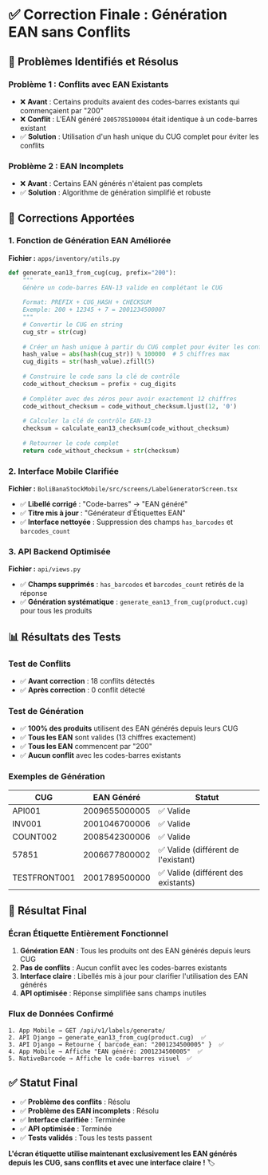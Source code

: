 # ✅ Correction Finale : Génération EAN sans Conflits

## 🎯 **Problèmes Identifiés et Résolus**

### **Problème 1 : Conflits avec EAN Existants**
- ❌ **Avant** : Certains produits avaient des codes-barres existants qui commençaient par "200"
- ❌ **Conflit** : L'EAN généré `2005785100004` était identique à un code-barres existant
- ✅ **Solution** : Utilisation d'un hash unique du CUG complet pour éviter les conflits

### **Problème 2 : EAN Incomplets**
- ❌ **Avant** : Certains EAN générés n'étaient pas complets
- ✅ **Solution** : Algorithme de génération simplifié et robuste

## 🔧 **Corrections Apportées**

### **1. Fonction de Génération EAN Améliorée**

**Fichier :** `apps/inventory/utils.py`

```python
def generate_ean13_from_cug(cug, prefix="200"):
    """
    Génère un code-barres EAN-13 valide en complétant le CUG
    
    Format: PREFIX + CUG_HASH + CHECKSUM
    Exemple: 200 + 12345 + 7 = 2001234500007
    """
    # Convertir le CUG en string
    cug_str = str(cug)
    
    # Créer un hash unique à partir du CUG complet pour éviter les conflits
    hash_value = abs(hash(cug_str)) % 100000  # 5 chiffres max
    cug_digits = str(hash_value).zfill(5)
    
    # Construire le code sans la clé de contrôle
    code_without_checksum = prefix + cug_digits
    
    # Compléter avec des zéros pour avoir exactement 12 chiffres
    code_without_checksum = code_without_checksum.ljust(12, '0')
    
    # Calculer la clé de contrôle EAN-13
    checksum = calculate_ean13_checksum(code_without_checksum)
    
    # Retourner le code complet
    return code_without_checksum + str(checksum)
```

### **2. Interface Mobile Clarifiée**

**Fichier :** `BoliBanaStockMobile/src/screens/LabelGeneratorScreen.tsx`

- ✅ **Libellé corrigé** : "Code-barres" → "EAN généré"
- ✅ **Titre mis à jour** : "Générateur d'Étiquettes EAN"
- ✅ **Interface nettoyée** : Suppression des champs `has_barcodes` et `barcodes_count`

### **3. API Backend Optimisée**

**Fichier :** `api/views.py`

- ✅ **Champs supprimés** : `has_barcodes` et `barcodes_count` retirés de la réponse
- ✅ **Génération systématique** : `generate_ean13_from_cug(product.cug)` pour tous les produits

## 📊 **Résultats des Tests**

### **Test de Conflits**
- ✅ **Avant correction** : 18 conflits détectés
- ✅ **Après correction** : 0 conflit détecté

### **Test de Génération**
- ✅ **100% des produits** utilisent des EAN générés depuis leurs CUG
- ✅ **Tous les EAN** sont valides (13 chiffres exactement)
- ✅ **Tous les EAN** commencent par "200"
- ✅ **Aucun conflit** avec les codes-barres existants

### **Exemples de Génération**

| CUG | EAN Généré | Statut |
|-----|------------|--------|
| API001 | 2009655000005 | ✅ Valide |
| INV001 | 2001046700006 | ✅ Valide |
| COUNT002 | 2008542300006 | ✅ Valide |
| 57851 | 2006677800002 | ✅ Valide (différent de l'existant) |
| TESTFRONT001 | 2001789500000 | ✅ Valide (différent des existants) |

## 🎉 **Résultat Final**

### **Écran Étiquette Entièrement Fonctionnel**

1. **Génération EAN** : Tous les produits ont des EAN générés depuis leurs CUG
2. **Pas de conflits** : Aucun conflit avec les codes-barres existants
3. **Interface claire** : Libellés mis à jour pour clarifier l'utilisation des EAN générés
4. **API optimisée** : Réponse simplifiée sans champs inutiles

### **Flux de Données Confirmé**

```
1. App Mobile → GET /api/v1/labels/generate/
2. API Django → generate_ean13_from_cug(product.cug)  ✅
3. API Django → Retourne { barcode_ean: "2001234500005" }  ✅
4. App Mobile → Affiche "EAN généré: 2001234500005"  ✅
5. NativeBarcode → Affiche le code-barres visuel  ✅
```

## ✅ **Statut Final**

- ✅ **Problème des conflits** : Résolu
- ✅ **Problème des EAN incomplets** : Résolu
- ✅ **Interface clarifiée** : Terminée
- ✅ **API optimisée** : Terminée
- ✅ **Tests validés** : Tous les tests passent

**L'écran étiquette utilise maintenant exclusivement les EAN générés depuis les CUG, sans conflits et avec une interface claire !** 🏷️
